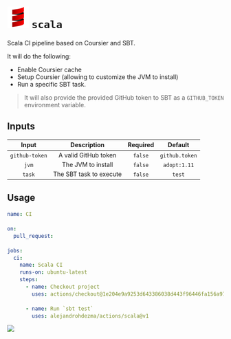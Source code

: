 # ![](../.github/icons/scala.png) `scala`

Scala CI pipeline based on Coursier and SBT.

It will do the following:

- Enable Coursier cache
- Setup Coursier (allowing to customize the JVM to install)
- Run a specific SBT task.

> It will also provide the provided GitHub token to SBT as a `GITHUB_TOKEN` environment variable.

## Inputs

| Input | Description | Required | Default |
| :--: | :--: | :--: | :--: |
| `github-token` | A valid GitHub token | `false` | `github.token` |
| `jvm` | The JVM to install | `false` | `adopt:1.11` |
| `task` | The SBT task to execute | `false` | `test` |

## Usage

```yaml
name: CI

on:
  pull_request:

jobs:
  ci:
    name: Scala CI
    runs-on: ubuntu-latest
    steps:
      - name: Checkout project
        uses: actions/checkout@1e204e9a9253d643386038d443f96446fa156a97 # v2.3.5

      - name: Run `sbt test`
        uses: alejandrohdezma/actions/scala@v1
```

[![](https://img.shields.io/badge/Go%20back-gray?style=for-the-badge)](https://github.com/alejandrohdezma/actions)